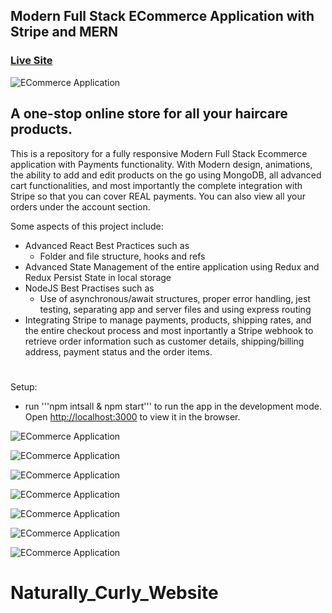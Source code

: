 ## Modern Full Stack ECommerce Application with Stripe and MERN

### [Live Site](https://nc-online.netlify.app/)

![ECommerce Application](https://res.cloudinary.com/defgcg7hn/image/upload/v1665690619/apps/ecommerce/Screenshot_2022-10-13_at_21.50.08_yzsukn.png)

## A one-stop online store for all your haircare products.

This is a repository for a fully responsive Modern Full Stack Ecommerce application with Payments functionality. With Modern design, animations, the ability to add and edit products on the go using MongoDB, all advanced cart functionalities, and most importantly the complete integration with Stripe so that you can cover REAL payments. You can also view all your orders under the account section. 

Some aspects of this project include:

- Advanced React Best Practices such as
   - Folder and file structure, hooks and refs
- Advanced State Management of the entire application using Redux and Redux Persist State in local storage
- NodeJS Best Practises such as
  - Use of asynchronous/await structures, proper error handling, jest testing, separating app and server files and using express routing
- Integrating Stripe to manage payments, products, shipping rates, and the entire checkout process and most inportantly a Stripe webhook to retrieve order information such as customer details, shipping/billing address, payment status and the order items. 

#

Setup:

- run   '''npm intsall & npm start''' to run the app in the development mode. Open [http://localhost:3000](http://localhost:3000) to view it in the browser.

![ECommerce Application](https://res.cloudinary.com/defgcg7hn/image/upload/v1665687243/apps/ecommerce/Screenshot_2022-10-13_at_20.46.28_xlwpqd.png)

![ECommerce Application](https://res.cloudinary.com/defgcg7hn/image/upload/v1665690171/apps/ecommerce/Screenshot_2022-10-13_at_21.42.25_k1wfg1.png)

![ECommerce Application](https://res.cloudinary.com/defgcg7hn/image/upload/v1665687243/apps/ecommerce/Screenshot_2022-10-13_at_20.37.05_ntynvb.png)

![ECommerce Application](https://res.cloudinary.com/defgcg7hn/image/upload/v1665687243/apps/ecommerce/Screenshot_2022-10-13_at_20.39.04_otmuxf.png)

![ECommerce Application](https://res.cloudinary.com/defgcg7hn/image/upload/v1665687243/apps/ecommerce/Screenshot_2022-10-13_at_20.42.57_am9dhz.png)

![ECommerce Application](https://res.cloudinary.com/defgcg7hn/image/upload/v1665687243/apps/ecommerce/Screenshot_2022-10-13_at_20.47.19_w1ucaj.png)

![ECommerce Application](https://res.cloudinary.com/defgcg7hn/image/upload/v1665687226/apps/ecommerce/Screenshot_2022-10-13_at_20.47.42_ljjs2x.png)
# Naturally_Curly_Website
